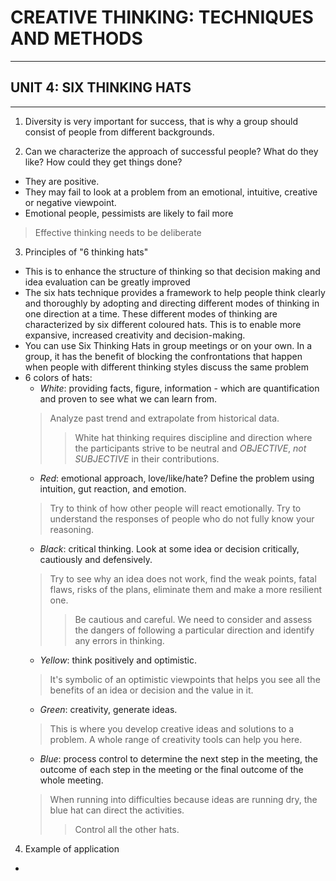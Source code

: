 # CREATIVE THINKING: TECHNIQUES AND METHODS
-----------------------------------------------------------------------------------------

## UNIT 4: SIX THINKING HATS
-----------------------------------------------------------------------------------------

1. Diversity is very important for success, that is why a group should consist of people from different backgrounds.

2. Can we characterize the approach of successful people? What do they like? How could they get things done?
  - They are positive.
  - They may fail to look at a problem from an emotional, intuitive, creative or negative viewpoint.
  - Emotional people, pessimists are likely to fail more
  > Effective thinking needs to be deliberate
  
3. Principles of "6 thinking hats"
  - This is to enhance the structure of thinking so that decision making and idea evaluation can be greatly improved
  - The six hats technique provides a framework to help people think clearly and thoroughly by adopting and directing different modes of thinking in one direction at a time. These different modes of thinking are characterized by six different coloured hats. This is to enable more expansive, increased creativity and decision-making.
  - You can use Six Thinking Hats in group meetings or on your own. In a group, it has the benefit of blocking the confrontations that happen when people with different thinking styles discuss the same problem
  - 6 colors of hats:
    - *White*: providing facts, figure, information - which are quantification and proven to see what we can learn from.
    > Analyze past trend and extrapolate from historical data.
    >> White hat thinking requires discipline and direction where the participants strive to be neutral and *OBJECTIVE*, *not SUBJECTIVE* in their contributions.
    - *Red*: emotional approach, love/like/hate? Define the problem using intuition, gut reaction, and emotion.
    > Try to think of how other people will react emotionally. Try to understand the responses of people who do not fully know your reasoning.
    - *Black*: critical thinking. Look at some idea or decision critically, cautiously and defensively.
    > Try to see why an idea does not work, find the weak points, fatal flaws, risks of the plans, eliminate them and make a more resilient one.
    >> Be cautious and careful. We need to consider and assess the dangers of following a particular direction and identify any errors in thinking.
    - *Yellow*: think positively and optimistic.
    > It's symbolic of an optimistic viewpoints that helps you see all the benefits of an idea or decision and the value in it.
    - *Green*: creativity, generate ideas.
    > This is where you develop creative ideas and solutions to a problem. A whole range of creativity tools can help you here.
    - *Blue*: process control to determine the next step in the meeting, the outcome of each step in the meeting or the final outcome of the whole meeting.
    > When running into difficulties because ideas are running dry, the blue hat can direct the activities.
    >> Control all the other hats.
    
4. Example of application
  -   
    
